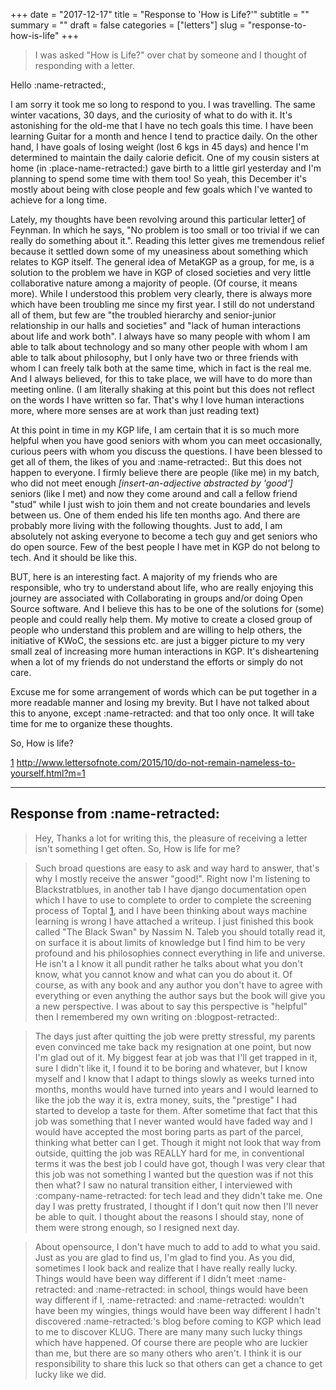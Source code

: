+++
date = "2017-12-17"
title = "Response to 'How is Life?'"
subtitle = ""
summary = ""
draft = false
categories = ["letters"]
slug = "response-to-how-is-life"
+++

> I was asked "How is Life?" over chat by someone and I thought of responding with a letter.

Hello :name-retracted:,

I am sorry it took me so long to respond to you. I was travelling. The same winter vacations, 30 days, and the curiosity of what to do with it. It's astonishing for the old-me that I have no tech goals this time. I have been learning Guitar for a month and hence I tend to practice daily. On the other hand, I have goals of losing weight (lost 6 kgs in 45 days) and hence I'm determined to maintain the daily calorie deficit. One of my cousin sisters at home (in :place-name-retracted:) gave birth to a little girl yesterday and I'm planning to spend some time with them too! So yeah, this December it's mostly about being with close people and few goals which I've wanted to achieve for a long time.

Lately, my thoughts have been revolving around this particular letter[1] of Feynman. In which he says, "No problem is too small or too trivial if we can really do something about it.". Reading this letter gives me tremendous relief because it settled down some of my uneasiness about something which relates to KGP itself. The general idea of MetaKGP as a group, for me, is a solution to the problem we have in KGP of closed societies and very little collaborative nature among a majority of people. (Of course, it means more). While I understood this problem very clearly, there is always more which have been troubling me since my first year. I still do not understand all of them, but few are "the troubled hierarchy and senior-junior relationship in our halls and societies" and "lack of human interactions about life and work both". I always have so many people with whom I am able to talk about technology and so many other people with whom I am able to talk about philosophy, but I only have two or three friends with whom I can freely talk both at the same time, which in fact is the real me. And I always believed, for this to take place, we will have to do more than meeting online. (I am literally shaking at this point but this does not reflect on the words I have written so far. That's why I love human interactions more, where more senses are at work than just reading text)

At this point in time in my KGP life, I am certain that it is so much more helpful when you have good seniors with whom you can meet occasionally, curious peers with whom you discuss the questions. I have been blessed to get all of them, the likes of you and :name-retracted:. But this does not happen to everyone. I firmly believe there are people (like me) in my batch, who did not meet enough *[insert-an-adjective abstracted by 'good']* seniors (like I met) and now they come around and call a fellow friend "stud" while I just wish to join them and not create boundaries and levels between us. One of them ended his life ten months ago. And there are probably more living with the following thoughts. Just to add, I am absolutely not asking everyone to become a tech guy and get seniors who do open source. Few of the best people I have met in KGP do not belong to tech. And it should be like this.

BUT, here is an interesting fact. A majority of my friends who are responsible, who try to understand about life, who are really enjoying this journey are associated with Collaborating in groups and/or doing Open Source software. And I believe this has to be one of the solutions for (some) people and could really help them. My motive to create a closed group of people who understand this problem and are willing to help others, the initiative of KWoC, the sessions etc. are just a bigger picture to my very small zeal of increasing more human interactions in KGP. It's disheartening when a lot of my friends do not understand the efforts or simply do not care.

Excuse me for some arrangement of words which can be put together in a more readable manner and losing my brevity. But I have not talked about this to anyone, except :name-retracted: and that too only once. It will take time for me to organize these thoughts.

So, How is life?

[1] http://www.lettersofnote.com/2015/10/do-not-remain-nameless-to-yourself.html?m=1

---

## Response from :name-retracted:

> Hey,
Thanks a lot for writing this, the pleasure of receiving a letter isn't something I get often. So, How is life for me?

> Such broad questions are easy to ask and way hard to answer, that's why I mostly receive the answer "good!". Right now I'm listening to Blackstratblues, in another tab I have django documentation open which I have to use to complete to order to complete the screening process of Toptal [1], and I have been thinking about ways machine learning is wrong I have attached a writeup. I just finished this book called "The Black Swan" by Nassim N. Taleb you should totally read it, on surface it is about limits of knowledge but I find him to be very profound and his philosophies connect everything in life and universe. He isn't a I know it all pundit rather he talks about what you don't know, what you cannot know and what can you do about it. Of course, as with any book and any author you don't have to agree with everything or even anything the author says but the book will give you a new perspective. I was about to say this perspective is "helpful" then I remembered my own writing on :blogpost-retracted:.

> The days just after quitting the job were pretty stressful, my parents even convinced me take back my resignation at one point, but now I'm glad out of it. My biggest fear at job was that I'll get trapped in it, sure I didn't like it, I found it to be boring and whatever, but I know myself and I know that I adapt to things slowly as weeks turned into months, months would have turned into years and I would learned to like the job the way it is, extra money, suits, the "prestige" I had started to develop a taste for them. After sometime that fact that this job was something that I never wanted would have faded way and I would have accepted the most boring parts as part of the parcel, thinking what better can I get. Though it might not look that way from outside, quitting the job was REALLY hard for me, in conventional terms it was the best job I could have got, though I was very clear that this job was not something I wanted but the question was if not this then what? I saw no natural transition either, I interviewed with :company-name-retracted: for tech lead and they didn't take me. One day I was pretty frustrated, I thought if I don't quit now then I'll never be able to quit. I thought about the reasons I should stay, none of them were strong enough, so I resigned next day.

> About opensource, I don't have much to add to add to what you said. Just as you are glad to find us, I'm glad to find you. As you did, sometimes I look back and realize that I have really really lucky. Things would have been way different if I didn't meet :name-retracted: and :name-retracted: in school, things would have been way different if I, :name-retracted: and :name-retracted: wouldn't have been my wingies, things would have been way different I hadn't discovered :name-retracted:'s blog before coming to KGP which lead to me to discover KLUG. There are many many such lucky things which have happened. Of course there are people who are luckier than me, but there are so many others who aren't. I think it is our responsibility to share this luck so that others can get a chance to get lucky like we did.


> [1]: https://www.toptal.com/

